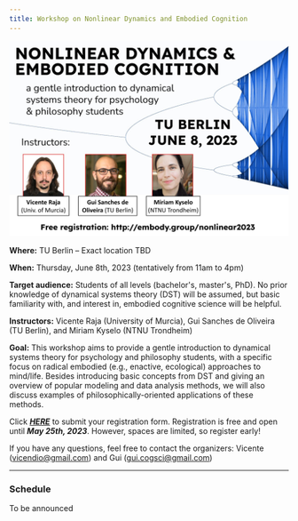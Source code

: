```yaml
---
title: Workshop on Nonlinear Dynamics and Embodied Cognition
---
```



<img width="750" src="/nonlinear2023-poster.jpg" title="Berlin Workshop on Ecological Psychology: June 8, 2023" alt="Berlin Workshop on Ecological Psychology: June 8, 2023"/> 
 
 
**Where:** TU Berlin – Exact location TBD
 
**When:** Thursday, June 8th, 2023  (tentatively from 11am to 4pm)

**Target audience:** Students of all levels (bachelor's, master's, PhD). No prior knowledge of dynamical systems theory (DST) will be assumed, but basic familiarity with, and interest in, embodied cognitive science will be helpful.

**Instructors:** Vicente Raja (University of Murcia), Gui Sanches de Oliveira (TU Berlin), and Miriam Kyselo (NTNU Trondheim)

**Goal:** This workshop aims to provide a gentle introduction to dynamical systems theory for psychology and philosophy students, with a specific focus on radical embodied (e.g., enactive, ecological) approaches to mind/life. Besides introducing basic concepts from DST and giving an overview of popular modeling and data analysis methods, we will also discuss examples of philosophically-oriented applications of these methods. 

Click [**_HERE_**](https://forms.gle/Q1vU5BMCpysBb81K9) to submit your registration form. Registration is free and open until _**May 25th, 2023**_.  However, spaces are limited, so register early!

If you have any questions, feel free to contact the organizers: Vicente (vicendio@gmail.com) and Gui (gui.cogsci@gmail.com)


---

### Schedule

To be announced
